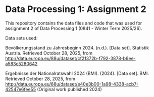 # Data Processing 1: Assignment 2
This repository contains the data files and code that was used for assignment 2 of Data Processing 1 (0841 - Winter Term 2025/26).

Data sets used:

Bevölkerungsstand zu Jahresbeginn 2024. (n.d.). [Data set]. Statistik Austria. Retrieved October 28, 2025, from http://data.europa.eu/88u/dataset/cf21372b-f792-3878-b6ee-a583c5280642

Ergebnisse der Nationalratswahl 2024 (BMI). (2024). [Data set]. BMI. Retrieved October 28, 2025, from http://data.europa.eu/88u/dataset/e40e3b00-1a98-4338-acb7-42547e6fee55 (Original work published 2024)

